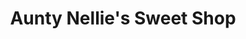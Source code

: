 ---
title: "Aunty Nellie's Sweet Shop"
url: /greystones/aunty-nellies-sweet-shop/
shop: Süßwaren
---